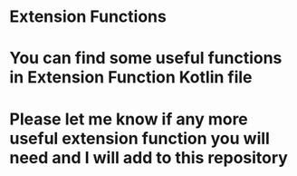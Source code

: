 # Extension Functions
# You can find some useful functions in Extension Function Kotlin file
# Please let me know if any more useful extension function you will need and I will add to this repository
